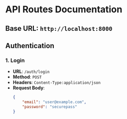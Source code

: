 # API Routes Documentation

## Base URL: `http://localhost:8000`

## Authentication

### 1. Login

- **URL**: `/auth/login`
- **Method**: `POST`
- **Headers**: `Content-Type:application/json`
- **Request Body**:
    ```json
    {
        "email": "user@example.com",
        "password": "securepass"
    }
    ```
